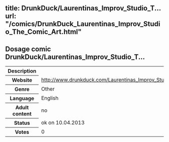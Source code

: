 title: DrunkDuck/Laurentinas_Improv_Studio_T...
url: "/comics/DrunkDuck_Laurentinas_Improv_Studio_The_Comic_Art.html"
---
Dosage comic DrunkDuck/Laurentinas_Improv_Studio_T...
-----------------------------------------

<table class="comicinfo">
<tr>
<th>Description</th><td></td>
</tr>
<tr>
<th>Website</th><td><a href="http://www.drunkduck.com/Laurentinas_Improv_Studio_The_Comic_Art/">http://www.drunkduck.com/Laurentinas_Improv_Studio_The_Comic_Art/</a></td>
</tr>
<tr>
<th>Genre</th><td>Other</td>
</tr>
<tr>
<th>Language</th><td>English</td>
</tr>
<tr>
<th>Adult content</th><td>no</td>
</tr>
<tr>
<th>Status</th><td>ok on 10.04.2013</td>
</tr>
<tr>
<th>Votes</th><td>0</div></td>
</tr>
</table>
